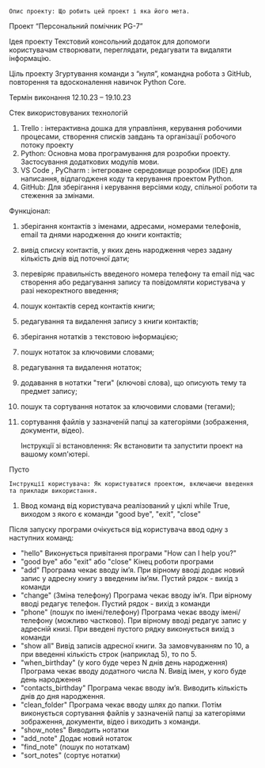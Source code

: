     Опис проекту: Що робить цей проект і яка його мета.

Проект “Персональний помічник PG-7”

Ідея проекту
Текстовий консольний додаток для допомоги користувачам створювати, переглядати, редагувати та видаляти інформацію.  


Ціль проекту
Згуртування команди з “нуля”, командна робота з GitHub, повторення та вдосконалення навичок Python Core.

Термін виконання
12.10.23 – 19.10.23

Стек використовуваних технологій

1. Trello :  інтерактивна дошка для управління, керування робочими процесами, створення списків завдань та організації робочого потоку проекту
2. Python: Основна мова програмування для розробки проекту. Застосування додаткових модулів мови.
3. VS Code , PyCharm : інтегроване середовище розробки (IDE) для написання, відлагодженя коду та керування проектом Python. 
4. GitHub: Для зберігання і керування версіями коду, спільної роботи та стеження за змінами.



Функціонал:
1. зберігання контактів з іменами, адресами, номерами телефонів, email та днями народження до книги контактів;
2. вивід списку контактів, у яких день народження через задану кількість днів від поточної дати;
3. перевіряє правильність введеного номера телефону та email під час створення або редагування запису та повідомляти користувача у разі некоректного введення;
4. пошук контактів серед контактів книги;
5. редагування та видалення запису з книги контактів;
6. зберігання нотатків з текстовою інформацією;
7. пошук нотаток за ключовими словами;
8. редагування та видалення нотаток;
9. додавання в нотатки "теги" (ключові слова), що описують тему та предмет запису;
10. пошук та сортування нотаток за ключовими словами (тегами);
11. сортування файлів у зазначеній папці за категоріями (зображення, документи, відео).



    Інструкції зі встановлення: Як встановити та запустити проект на вашому комп'ютері.

Пусто

    
    Інструкції користувача: Як користуватися проектом, включаючи введення та приклади використання.

1. Ввод команд від користувача реалізований у ціклі  while True, виходом з якого є команди "good bye", "exit", "close"

Після запуску програми очікується від користувача ввод одну з наступних команд: 
- "hello" Виконується привітання програми "How can I help you?"
- "good bye" або "exit" або "close" Кінец роботи програми
- "add" Програма чекає вводу ім’я. При вірному вводі додає новий запис у адресну книгу з введеним ім’ям. Пустий рядок - вихід з команди 
- "change" (Зміна телефону) Програма чекає вводу ім’я. При вірному вводі редагує телефон. Пустий рядок - вихід з команди
- "phone" (пошук по імені/телефону) Програма чекає вводу імені/телефону (можливо частково). При вірному вводі редагує запис у адресній книзі.
При введені пустого рядку виконується вихід з команди
- "show all" Вивід записів адресної книги. За замовчуванням по 10, а при введенні кількість строк (наприклад 5), то по 5.
- "when_birthday" (у кого буде через N днів день народження) Програма чекає вводу додатного числа N. Вивід імен, у кого буде день народження
- "contacts_birthday" Програма чекає вводу ім’я. Виводить кількість днів до дня народження.
- "clean_folder" Програма чекає вводу шлях до папки. Потім виконується сортування файлів у зазначеній папці за категоріями 
зображення, документи, відео і виходить з команди.
- "show_notes" Виводить нотатки
- "add_note" Додає новий нотаток
- "find_note" (пошук по нотаткам)
- "sort_notes" (сортує нотатки)


